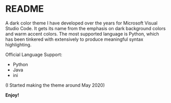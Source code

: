# README

A dark color theme I have developed over the years for Microsoft Visual Studio Code. It gets its name from the emphasis on dark background colors and warm accent colors. The most supported language is Python, which has been tinkered with extensively to produce meaningful syntax highlighting.

Official Language Support:

* Python
* Java
* ini

(I Started making the theme around May 2020)

**Enjoy!**
